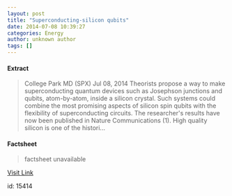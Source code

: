```yaml
---
layout: post
title: "Superconducting-silicon qubits"
date: 2014-07-08 10:39:27
categories: Energy
author: unknown author
tags: []
---
```



#### Extract
>College Park MD (SPX) Jul 08, 2014 Theorists propose a way to make superconducting quantum devices such as Josephson junctions and qubits, atom-by-atom, inside a silicon crystal. Such systems could combine the most promising aspects of silicon spin qubits with the flexibility of superconducting circuits. The researcher's results have now been published in Nature Communications (1). High quality silicon is one of the histori...

#### Factsheet
>factsheet unavailable

[Visit Link](http://www.spacemart.com/reports/Superconducting_silicon_qubits_999.html)

id:   15414
